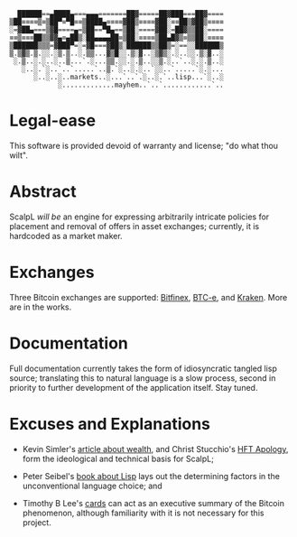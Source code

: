 ```
  ██████==▄████▄===▄▄▄=======██▓=====██▓███===██▓====
▒██≡≡≡≡▒≡▒██▀≡▀█≡≡▒████▄≡≡≡≡▓██▒≡≡≡≡▓██░≡≡██▒▓██▒≡≡≡≡
░=▓██▄===▒▓█====▄=▒██==▀█▄==▒██░====▓██░=██▓▒▒██░====
≡≡▒≡≡≡██▒▒▓▓▄≡▄██▒░██▄▄▄▄██≡▒██░≡≡≡≡▒██▄█▓▒≡▒▒██░≡≡≡≡
▒██████▒▒▒=▓███▀=░=▓█===▓██▒░██████▒▒██▒=░==░░██████▒
▒.▒▓▒.▒.░░.░▒.▒..░.▒▒...▓▒█░░.▒░▓..░▒▓▒░.░..░░.▒░▓..░
 ░.▒..░.░..░..▒...`.░...▒▒.░░.░.▒..░░▒.░..`..░.░.▒..░
   ░..░.`░..`..`.....`..▒.`░..░.░..`░░..`.....`░.░...
      ░..░..░..markets..░...`..`.░..░.`..lisp...`░..░
            ░.............mayhem..`..`............`..
```

# Legal-ease

This software is provided devoid of warranty and license; "do what thou wilt".

# Abstract

ScalpL *will be* an engine for expressing arbitrarily intricate policies for
placement and removal of offers in asset exchanges; currently, it is hardcoded
as a market maker.

# Exchanges

Three Bitcoin exchanges are supported: [Bitfinex](https://www.bitfinex.com),
[BTC-e](https://www.btc-e.com), and [Kraken](https://www.kraken.com). More are
in the works.

# Documentation

Full documentation currently takes the form of idiosyncratic tangled lisp
source; translating this to natural language is a slow process, second in
priority to further development of the application itself. Stay tuned.

# Excuses and Explanations

* Kevin Simler's [article about
wealth](http://www.meltingasphalt.com/wealth-the-toxic-byproduct/), and Christ
Stucchio's [HFT
Apology](http://www.chrisstucchio.com/blog/2012/hft_apology.html), form the
ideological and technical basis for ScalpL;

* Peter Seibel's [book about
Lisp](http://www.gigamonkeys.com/book/introduction-why-lisp.html) lays out the
determining factors in the unconventional language choice; and

* Timothy B Lee's [cards](http://www.vox.com/cards/bitcoin/what-is-bitcoin) can
act as an executive summary of the Bitcoin phenomenon, although familiarity with
it is not necessary for this project.